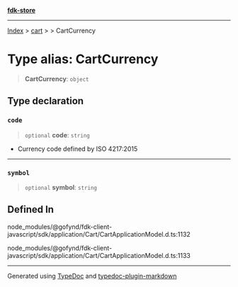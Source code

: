 [**fdk-store**](../../../README.md)
***

[Index](../../../API.md) > [cart](../../README.md) > [<internal>](../README.md) > CartCurrency

# Type alias: CartCurrency

> **CartCurrency**: `object`

## Type declaration

### `code`

> `optional` **code**: `string`

- Currency code defined by ISO 4217:2015

***

### `symbol`

> `optional` **symbol**: `string`

## Defined In

node\_modules/@gofynd/fdk-client-javascript/sdk/application/Cart/CartApplicationModel.d.ts:1132

node\_modules/@gofynd/fdk-client-javascript/sdk/application/Cart/CartApplicationModel.d.ts:1133

***
Generated using [TypeDoc](https://typedoc.org/) and [typedoc-plugin-markdown](https://www.npmjs.com/package/typedoc-plugin-markdown)
